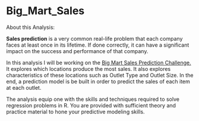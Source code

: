 # Big_Mart_Sales

About this Analysis:

**Sales prediction** is a very common real-life problem that each company faces at least once in its lifetime. If done correctly, it can have a significant impact on the success and performance of that company.

In this analysis I will be working on the [Big Mart Sales Prediction Challenge.](https://trainings.analyticsvidhya.com/courses/course-v1:AnalyticsVidhya+BigMS01+2018_1/about) It explores which locations produce the most sales. It also explores characteristics of these locations such as Outlet Type and Outlet Size. In the end, a prediction model is be built in order to predict the sales of each item at each outlet.

The analysis equip one with the skills and techniques required to solve regression problems in R. You are provided with sufficient theory and practice material to hone your predictive modeling skills.

